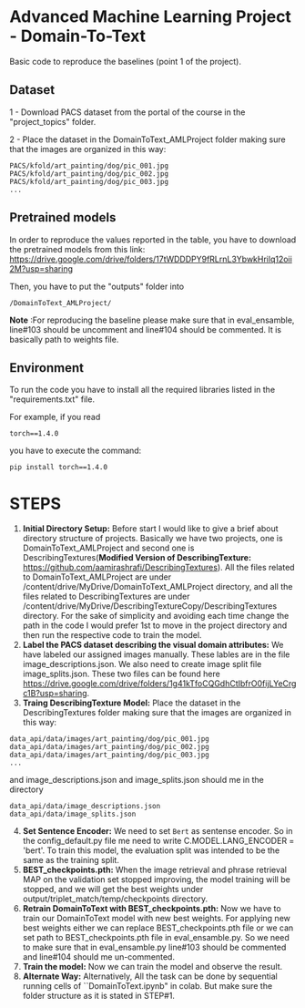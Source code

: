 # Advanced Machine Learning Project - Domain-To-Text 

Basic code to reproduce the baselines (point 1 of the project). 

## Dataset

1 - Download PACS dataset from the portal of the course in the "project_topics" folder.

2 - Place the dataset in the DomainToText_AMLProject folder making sure that the images are organized in this way:

```
PACS/kfold/art_painting/dog/pic_001.jpg
PACS/kfold/art_painting/dog/pic_002.jpg
PACS/kfold/art_painting/dog/pic_003.jpg
...
```

## Pretrained models

In order to reproduce the values reported in the table, you have to download the pretrained models from this link: https://drive.google.com/drive/folders/17tWDDDPY9fRLrnL3YbwkHrilq12oii2M?usp=sharing

Then, you have to put the "outputs" folder into 

```
/DomainToText_AMLProject/
```
**Note** :For reproducing the baseline please make sure that in eval_ensamble, line#103 should be uncomment and line#104 should be commented. It is basically path to weights file. 

## Environment

To run the code you have to install all the required libraries listed in the "requirements.txt" file.

For example, if you read

```
torch==1.4.0
```

you have to execute the command:

```
pip install torch==1.4.0
```
# STEPS
1. **Initial Directory Setup:** Before start I would like to give a brief about directory structure of projects. Basically we have two projects, one is DomainToText_AMLProject and second one is DescribingTextures(**Modified Version of DescribingTexture:** https://github.com/aamirashrafi/DescribingTextures). All the files related to DomainToText_AMLProject are under /content/drive/MyDrive/DomainToText_AMLProject directory, and all the files related to DescribingTextures are under /content/drive/MyDrive/DescribingTextureCopy/DescribingTextures directory. For the sake of simplicity and avoiding each time change the path in the code I would prefer 1st to move in the project directory and then run the respective code to train the model.
2. **Label the PACS dataset describing the visual domain attributes:** We have labeled our assigned images manually. These lables are in the file image_descriptions.json. We also need to create image split file image_splits.json. These two files can be found here https://drive.google.com/drive/folders/1g41kTfoCQGdhCtIbfrO0fijLYeCrgc1B?usp=sharing.
3. **Traing DescribingTexture Model:** Place the dataset in the DescribingTextures folder making sure that the images are organized in this way:

```
data_api/data/images/art_painting/dog/pic_001.jpg
data_api/data/images/art_painting/dog/pic_002.jpg
data_api/data/images/art_painting/dog/pic_003.jpg
...
```
and image_descriptions.json and image_splits.json should me in the directory

```
data_api/data/image_descriptions.json
data_api/data/image_splits.json
```
4. **Set Sentence Encoder:** We need to set ``Bert`` as sentense encoder. So in the config_default.py file me need to write C.MODEL.LANG_ENCODER = 'bert'.  To train this model,  the evaluation split was intended to be the same as the training  split.
5. **BEST_checkpoints.pth:** When the image retrieval and phrase retrieval MAP on the validation set stopped improving, the model training will be stopped, and we will get the best weights under output/triplet_match/temp/checkpoints directory.
6. **Retrain DomainToText with BEST_checkpoints.pth:** Now we have to train our DomainToText model with new best weights. For applying new best weights either we can replace BEST_checkpoints.pth file or we can set path to BEST_checkpoints.pth file in eval_ensamble.py. So we need to make sure that in eval_ensamble.py line#103 should be commented and line#104 should me un-commented.
7. **Train the model:** Now we can train the model and observe the result.
8. **Alternate Way:** Alternatively, All the task can be done by sequential running cells of ``DomainToText.ipynb" in colab. But make sure the folder structure as it is stated in STEP#1. 

